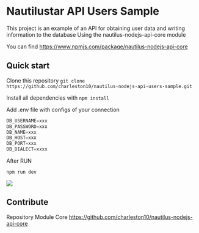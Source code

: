 # Nautilustar API Users Sample

This project is an example of an API for obtaining user data and writing information to the database
Using the nautilus-nodejs-api-core module

You can find https://www.npmjs.com/package/nautilus-nodejs-api-core

## Quick start

Clone this repository `git clone https://github.com/charleston10/nautilus-nodejs-api-users-sample.git`

Install all dependencies with ```npm install```

Add .env file with configs of your connection

```javascript
DB_USERNAME=xxx
DB_PASSWORD=xxx
DB_NAME=xxx
DB_HOST=xxx
DB_PORT=xxx
DB_DIALECT=xxxx
```

After RUN

```npm run dev```

<image src="https://github.com/charleston10/nautilus-nodejs-api-users-sample/blob/master/assets/running.PNG?raw=true">

## Contribute

Repository Module Core https://github.com/charleston10/nautilus-nodejs-api-core
